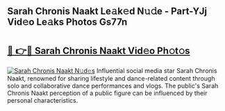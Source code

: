 ## Sarah Chronis Naakt Le𝚊k𝚎d N𝚞𝚍e - Part-YJj Vid𝚎o Le𝚊ks Photos Gs77n

# <h2><a href="http://fb64952.evod.top/?m=Sarah+Chronis+Naakt">🔗 👉🔴 Sarah Chronis Naakt Vid𝚎o Ph𝚘t𝚘s</a></h2>

[![Sarah Chronis Naakt N𝚞d𝚎s](https://i.imgur.com/8V9OHl7.gif)](http://fb64952.evod.top/?m=Sarah+Chronis+Naakt)
Influential social media star Sarah Chronis Naakt, renowned for sharing lifestyle and dance-related content through solo and collaborative dance performances and vlogs. The public's Sarah Chronis Naakt perception of a public figure can be influenced by their personal characteristics. 
